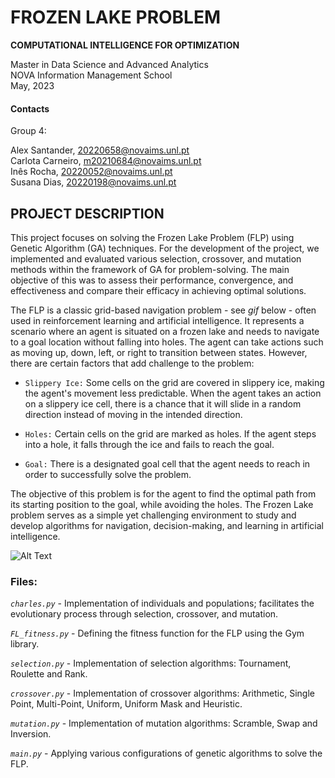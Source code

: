 ﻿<h1>FROZEN LAKE PROBLEM</h1>
 
 **COMPUTATIONAL INTELLIGENCE FOR OPTIMIZATION**
 
 Master in Data Science and Advanced Analytics<br>
 NOVA Information Management School<br>
 May, 2023
 

#### Contacts
Group 4:

Alex Santander, 20220658@novaims.unl.pt<br>
Carlota Carneiro, m20210684@novaims.unl.pt<br>
Inês Rocha, 20220052@novaims.unl.pt<br>
Susana Dias, 20220198@novaims.unl.pt


<h2>PROJECT DESCRIPTION</h2>

This project focuses on solving the Frozen Lake Problem (FLP) using Genetic Algorithm (GA) techniques. For the development of the project, we implemented and evaluated various selection, crossover, and mutation methods within the framework of GA for problem-solving. The main objective of this was to assess their performance, convergence, and effectiveness and compare their efficacy in achieving optimal solutions. 

The FLP is a classic grid-based navigation problem - see *gif* below - often used in reinforcement learning and artificial intelligence. It represents a scenario where an agent is situated on a frozen lake and needs to navigate to a goal location without falling into holes. The agent can take actions such as moving up, down, left, or right to transition between states. However, there are certain factors that add challenge to the problem:

* ``Slippery Ice:`` Some cells on the grid are covered in slippery ice, making the agent's movement less predictable. When the agent takes an action on a slippery ice cell, there is a chance that it will slide in a random direction instead of moving in the intended direction.

* ``Holes:`` Certain cells on the grid are marked as holes. If the agent steps into a hole, it falls through the ice and fails to reach the goal.

* ``Goal:`` There is a designated goal cell that the agent needs to reach in order to successfully solve the problem.

The objective of this problem is for the agent to find the optimal path from its starting position to the goal, while avoiding the holes. The Frozen Lake problem serves as a simple yet challenging environment to study and develop algorithms for navigation, decision-making, and learning in artificial intelligence.

![Alt Text](https://res.cloudinary.com/dyd911kmh/image/upload/v1666973295/Q_Learning_Final_3344d28087.gif)

<h3>Files:</h3>

_``charles.py``_  - Implementation of individuals and populations; facilitates the evolutionary process through selection, crossover, and mutation.<br>   

_``FL_fitness.py``_ - Defining the fitness function for the FLP using the Gym library.<br>

_``selection.py``_ - Implementation of selection algorithms: Tournament, Roulette and Rank.<br>

_``crossover.py``_ - Implementation of crossover algorithms: Arithmetic, Single Point, Multi-Point, Uniform, Uniform Mask and Heuristic.<br> 

_``mutation.py``_ - Implementation of mutation algorithms: Scramble, Swap and Inversion.<br>

_``main.py``_ - Applying various configurations of genetic algorithms to solve the FLP.

